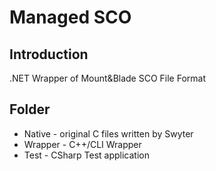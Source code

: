 # Managed SCO

## Introduction

.NET Wrapper of Mount&Blade SCO File Format

## Folder
* Native - original C files written by Swyter  
* Wrapper - C++/CLI Wrapper  
* Test - CSharp Test application  

